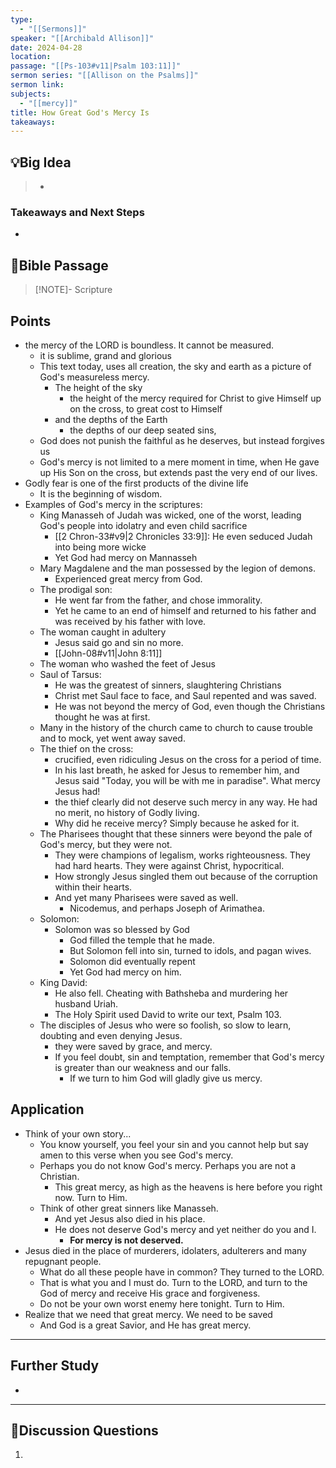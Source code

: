 ```yaml
---
type:
  - "[[Sermons]]"
speaker: "[[Archibald Allison]]"
date: 2024-04-28
location: 
passage: "[[Ps-103#v11|Psalm 103:11]]"
sermon series: "[[Allison on the Psalms]]"
sermon link: 
subjects:
  - "[[mercy]]"
title: How Great God's Mercy Is
takeaways:
---
```



## 💡Big Idea
>- 

### Takeaways and Next Steps
- 


## 📖Bible Passage
>[!NOTE]- Scripture
>

## Points

- the mercy of the LORD is boundless. It cannot be measured. 
	- it is sublime, grand and glorious
	- This text today, uses all creation, the sky and earth as a picture of God's measureless mercy. 
		- The height of the sky
			- the height of the mercy required for Christ to give Himself up on the cross, to great cost to Himself
		- and the depths of the Earth
			- the depths of our deep seated sins, 
	- God does not punish the faithful as he deserves, but instead forgives us
	- God's mercy is not limited to a mere moment in time, when He gave up His Son on the cross, but extends past the very end of our lives. 
- Godly fear is one of the first products of the divine life
	- It is the beginning of wisdom. 
- Examples of God's mercy in the scriptures: 
	- King Manasseh of Judah was wicked, one of the worst, leading God's people into idolatry and even child sacrifice
		- [[2 Chron-33#v9|2 Chronicles 33:9]]: He even seduced Judah into being more wicke
		- Yet God had mercy on Mannasseh
	- Mary Magdalene and the man possessed by the legion of demons. 
		- Experienced great mercy from God. 
	- The prodigal son: 
		- He went far from the father, and chose immorality. 
		- Yet he came to an end of himself and returned to his father and was received by his father with love. 
	- The woman caught in adultery
		- Jesus said go and sin no more. 
		- [[John-08#v11|John 8:11]]
	- The woman who washed the feet of Jesus
	- Saul of Tarsus: 
		- He was the greatest of sinners, slaughtering Christians
		- Christ met Saul face to face, and Saul repented and was saved. 
		- He was not beyond the mercy of God, even though the Christians thought he was at first. 
	- Many in the history of the church came to church to cause trouble and to mock, yet went away saved. 
	- The thief on the cross: 
		- crucified, even ridiculing Jesus on the cross for a period of time. 
		- In his last breath, he asked for Jesus to remember him, and Jesus said "Today, you will be with me in paradise". What mercy Jesus had! 
		- the thief clearly did not deserve such mercy in any way. He had no merit, no history of Godly living. 
		- Why did he receive mercy? Simply because he asked for it. 
	- The Pharisees thought that these sinners were beyond the pale of God's mercy, but they were not. 
		- They were champions of legalism, works righteousness. They had hard hearts. They were against Christ, hypocritical. 
		- How strongly Jesus singled them out because of the corruption within their hearts. 
		- And yet many Pharisees were saved as well. 
			- Nicodemus, and perhaps Joseph of Arimathea. 
	- Solomon: 
		- Solomon was so blessed by God
			- God filled the temple that he made. 
			- But Solomon fell into sin, turned to idols, and pagan wives. 
			- Solomon did eventually repent
			- Yet God had mercy on him. 
	- King David: 
		- He also fell. Cheating with Bathsheba and murdering her husband Uriah. 
		- The Holy Spirit used David to write our text, Psalm 103. 
	- The disciples of Jesus who were so foolish, so slow to learn, doubting and even denying Jesus. 
		- they were saved by grace, and mercy. 
		- If you feel doubt, sin and temptation, remember that God's mercy is greater than our weakness and our falls. 
			- If we turn to him God will gladly give us mercy. 

## Application
- Think of your own story... 
	- You know yourself, you feel your sin and you cannot help but say amen to this verse when you see God's mercy. 
	- Perhaps you do not know God's mercy. Perhaps you are not a Christian. 
		- This great mercy, as high as the heavens is here before you right now. Turn to Him. 
	- Think of other great sinners like Manasseh. 
		- And yet Jesus also died in his place. 
		- He does not deserve God's mercy and yet neither do you and I. 
			- **For mercy is not deserved.** 
- Jesus died in the place of murderers, idolaters, adulterers and many repugnant people. 
	- What do all these people have in common? They turned to the LORD. 
	- That is what you and I must do. Turn to the LORD, and turn to the God of mercy and receive His grace and forgiveness. 
	- Do not be your own worst enemy here tonight. Turn to Him. 
- Realize that we need that great mercy. We need to be saved
	- And God is a great Savior, and He has great mercy. 

---
## Further Study
- 

---
## 💬Discussion Questions

1. 